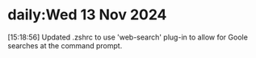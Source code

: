 # daily:Wed 13 Nov 2024

[15:18:56] Updated .zshrc to use 'web-search' plug-in to allow for Goole searches at the command prompt.

